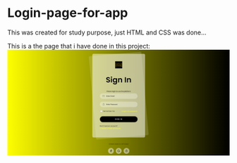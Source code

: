 # Login-page-for-app
This was created for study purpose, just HTML and CSS was done...

This is a the page that i have done in this project:
![alt text](image.png)
